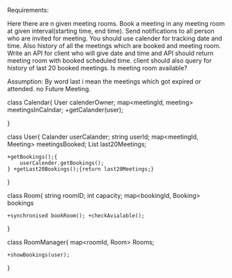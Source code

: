 Requirements:

Here there are n given meeting rooms. 
Book a meeting in any meeting room at given interval(starting time, end time). 
Send notifications to all person who are invited for meeting.
You should use calender for tracking date and time. 
Also history of all the meetings which are booked and meeting room.
Write an API for client who will give date and time and API should return meeting room with booked scheduled time. 
client should also query for history of last 20 booked meetings.
Is meeting room available?

Assumption:
By word last i mean the meetings which got expired or attended. no Future Meeting.

class Calendar{
    User calenderOwner;
    map<meetingId, meeting> meetingsInCalndar;
    +getCalander(user);

}

class User{
    Calander userCalander;
    string userId; map<meetingId, Meeting> meetingsBooked; List<Meeting> last20Meetings;
    
    +getBookings();{
        userCalender.getBookings();
    } +getLast20Bookings();{return last20Meetings;} 
}

class Room{
    string roomID;
    int capacity;
    map<bookingId, Booking> bookings

    +synchronised bookRoom(); +checkAvialable();
}

class RoomManager{
    map<roomId, Room> Rooms;

    +showBookings(user);
}




